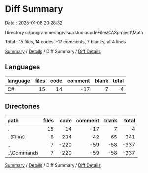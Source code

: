 # Diff Summary

Date : 2025-01-08 20:28:32

Directory c:\\programmering\\visualstudiocodeFiles\\CASproject\\Math

Total : 15 files,  14 codes, -17 comments, 7 blanks, all 4 lines

[Summary](results.md) / [Details](details.md) / Diff Summary / [Diff Details](diff-details.md)

## Languages
| language | files | code | comment | blank | total |
| :--- | ---: | ---: | ---: | ---: | ---: |
| C# | 15 | 14 | -17 | 7 | 4 |

## Directories
| path | files | code | comment | blank | total |
| :--- | ---: | ---: | ---: | ---: | ---: |
| . | 15 | 14 | -17 | 7 | 4 |
| . (Files) | 8 | 234 | 42 | 65 | 341 |
| .. | 7 | -220 | -59 | -58 | -337 |
| ..\\Commands | 7 | -220 | -59 | -58 | -337 |

[Summary](results.md) / [Details](details.md) / Diff Summary / [Diff Details](diff-details.md)